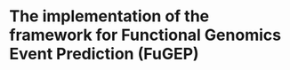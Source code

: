 # The implementation of the framework for **Fu**nctional **G**enomics **E**vent **P**rediction (**FuGEP**)
